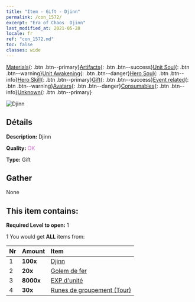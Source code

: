 ```yaml
---
title: "Item - Gift - Djinn"
permalink: /con_1572/
excerpt: "Era of Chaos  Djinn"
last_modified_at: 2021-05-28
locale: fr
ref: "con_1572.md"
toc: false
classes: wide
---
```

 [Materials](/ItemsFR/){: .btn .btn--primary}[Artifacts](/ItemsFR/Artifacts/){: .btn .btn--success}[Unit Soul](/ItemsFR/UnitSoul/){: .btn .btn--warning}[Unit Awakening](/ItemsFR/UnitAwakening/){: .btn .btn--danger}[Hero Soul](/ItemsFR/HeroSoul/){: .btn .btn--info}[Hero Skill](/ItemsFR/HeroSkill/){: .btn .btn--primary}[Gift](/ItemsFR/Gift/){: .btn .btn--success}[Event related](/ItemsFR/Events/){: .btn .btn--warning}[Avatars](/ItemsFR/Avatars/){: .btn .btn--danger}[Consumables](/ItemsFR/Consumables/){: .btn .btn--info}[Unknown](/ItemsFR/Unknown/){: .btn .btn--primary}

 ![Djinn](/images/t/i_907079.png)

## Détails
 **Description:** Djinn

 **Quality:** <span style="color: #DA70D6">OK</span>

 **Type:** Gift

## Gather

  None

## This item contains:

 **Required Level to open:** 1

 1 You would get **ALL** items  from:

  | Nr | Amount |     Item    |
  |:---|:-------|:------------|
  | 1 |  **100x** | [Djinn](/ItemsFR/unt_239/) |  | 
  | 2 |  **20x** | [Golem de fer](/ItemsFR/unt_237/) |  | 
  | 3 |  **8000x** | [EXP d'unité](/ItemsFR/con_902/) |  | 
  | 4 |  **30x** | [Runes de groupement (Tour)](/ItemsFR/con_785/) |  | 
